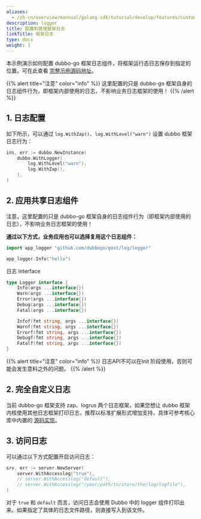 ```yaml
---
aliases:
  - /zh-cn/overview/mannual/golang-sdk/tutorial/develop/features/custom-logger/
description: logger
title: 配置和管理框架日志
linkTitle: 框架日志
type: docs
weight: 1
---
```


本示例演示如何配置 dubbo-go 框架日志组件，将框架运行态日志保存到指定的位置。可在此查看  <a href="https://github.com/apache/dubbo-go-samples/tree/main/logger/level" target="_blank">完整示例源码地址</a>。

{{% alert title="注意" color="info" %}}
这里配置的只是 dubbo-go 框架自身的日志组件行为，即框架内部使用的日志，不影响业务日志框架的使用！
{{% /alert %}}

## 1. 日志配置
如下所示，可以通过 `log.WithZap()`、`log.WithLevel("warn")` 设置 dubbo 框架日志行为：

```go
ins, err := dubbo.NewInstance(
	dubbo.WithLogger(
		log.WithLevel("warn"),
		log.WithZap(),
	),
)
```

## 2. 应用共享日志组件
注意，这里配置的只是 dubbo-go 框架自身的日志组件行为（即框架内部使用的日志），不影响业务日志框架的使用！

**通过以下方式，业务应用也可以选择复用这个日志组件：**

```go
import app_logger "github.com/dubbogo/gost/log/logger"

app_logger.Info("hello")
```

日志 Interface

```go
type Logger interface {
	Info(args ...interface{})
	Warn(args ...interface{})
	Error(args ...interface{})
	Debug(args ...interface{})
	Fatal(args ...interface{})

	Infof(fmt string, args ...interface{})
	Warnf(fmt string, args ...interface{})
	Errorf(fmt string, args ...interface{})
	Debugf(fmt string, args ...interface{})
	Fatalf(fmt string, args ...interface{})
}
```

{{% alert title="注意" color="info" %}}
日志API不可以在Init 阶段使用，否则可能会发生意料之外的问题。
{{% /alert %}}

## 2. 完全自定义日志
当前 dubbo-go 框架支持 zap、logrus 两个日志框架，如果您想让 dubbo 框架内核使用其他日志框架打印日志，推荐以标准扩展形式增加支持，具体可参考核心库中内置的 [源码实现](https://github.com/apache/dubbo-go/tree/main/logger)。

## 3. 访问日志

可以通过以下方式配置开启访问日志：

```go
srv, err := server.NewServer(
	server.WithAccesslog("true"),
	// server.WithAccesslog("default"),
	// server.WithAccesslog("/your/path/to/store/the/log/logfile"),
)
```

对于 `true` 和 `default` 而言，访问日志会使用 Dubbo 中的 logger 组件打印出来。如果指定了具体的日志文件路径，则直接写入到该文件。
